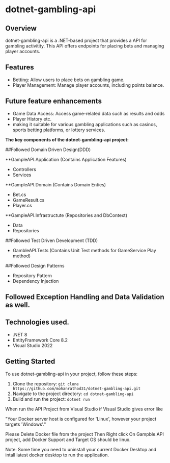 # dotnet-gambling-api

## Overview
dotnet-gambling-api is a .NET-based project that provides a API for gambling activitity. This API offers endpoints for placing bets and managing player accounts.
## Features
- Betting: Allow users to place bets on gambling game.
- Player Management: Manage player accounts, including points balance.

## Future feature enhancements
- Game Data Access: Access game-related data such as results and odds
- Player History etc.
- making it suitable for various gambling applications such as casinos, sports betting platforms, or lottery services.

**The key components of the dotnet-gambling-api project:**

##Followed Domain Driven Design(DDD)

**GampleAPI.Application (Contains Application Features)
   - Controllers
   - Services

**GampleAPI.Domain (Contains Domain Enties)
   - Bet.cs
   - GameResult.cs
   - Player.cs

**GampleAPI.Infrastructute (Repositories and DbContext)

   - Data
   - Repositories

##Followed Test Driven Development (TDD)
   - GambleAPI.Tests (Contains Unit Test methods for GameService Play method)

##Followed Design Patterns
  - Repository Pattern
  - Dependency Injection

## Followed Exception Handling and Data Validation as well.

## Technologies used.
   - .NET 8
   - EntityFramework Core 8.2
   - Visual Studio 2022

## Getting Started
To use dotnet-gambling-api in your project, follow these steps:

1. Clone the repository: `git clone https://github.com/mohanrathod31/dotnet-gambling-api.git`
2. Navigate to the project directory: `cd dotnet-gambling-api`
3. Build and run the project: `dotnet run`

When run the API Project from Visual Studio if Visual Studio gives error like 

"Your Docker server host is configured for 'Linux', however your project targets 'Windows'."

Please Delete Docker file from the project Then Right click On Gampble.API project, add Docker Support and Target OS should be linux.

Note: Some time you need to uninstall your current Docker Desktop and intall latest docker desktop to run the application.

